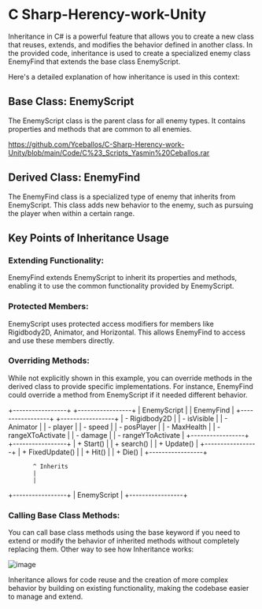 # C Sharp-Herency-work-Unity

Inheritance in C# is a powerful feature that allows you to create a new class that reuses, extends, and modifies the behavior defined in another class. In the provided code, inheritance is used to create a specialized enemy class EnemyFind that extends the base class EnemyScript.

Here's a detailed explanation of how inheritance is used in this context:

## Base Class: EnemyScript
The EnemyScript class is the parent class for all enemy types. It contains properties and methods that are common to all enemies.

https://github.com/Yceballos/C-Sharp-Herency-work-Unity/blob/main/Code/C%23_Scripts_Yasmin%20Ceballos.rar

## Derived Class: EnemyFind
The EnemyFind class is a specialized type of enemy that inherits from EnemyScript. This class adds new behavior to the enemy, such as pursuing the player when within a certain range.

## Key Points of Inheritance Usage
### Extending Functionality:
EnemyFind extends EnemyScript to inherit its properties and methods, enabling it to use the common functionality provided by EnemyScript.

### Protected Members:
EnemyScript uses protected access modifiers for members like Rigidbody2D, Animator, and Horizontal. This allows EnemyFind to access and use these members directly.

### Overriding Methods:
While not explicitly shown in this example, you can override methods in the derived class to provide specific implementations. For instance, EnemyFind could override a method from EnemyScript if it needed different behavior.

+-----------------+                       +-----------------+
|   EnemyScript   |                       |    EnemyFind    |
+-----------------+                       +-----------------+
| - Rigidbody2D   |                       | - isVisible     |
| - Animator      |                       | - player        |
| - speed         |                       | - posPlayer     |
| - MaxHealth     |                       | - rangeXToActivate |
| - damage        |                       | - rangeYToActivate |
+-----------------+                       +-----------------+
| + Start()       |                       | + search()      |
| + Update()      |                       +-----------------+
| + FixedUpdate() |
| + Hit()         |
| + Die()         |
+-----------------+

           ^ Inherits
           |
           |
+-----------------+
|   EnemyScript   |
+-----------------+


### Calling Base Class Methods:
You can call base class methods using the base keyword if you need to extend or modify the behavior of inherited methods without completely replacing them. Other way to see how Inheritance works:

![image](https://github.com/Yceballos/C-Sharp-Herency-work-Unity/assets/90511756/17baa29a-53d3-415e-bb81-a41bf37ab47b)

Inheritance allows for code reuse and the creation of more complex behavior by building on existing functionality, making the codebase easier to manage and extend.

